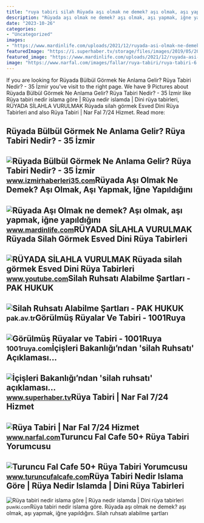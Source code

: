 ```yaml
---
title: "ruya tabiri silah Rüyada aşı olmak ne demek? aşı olmak, aşı yapmak, iğne yapıldığını"
description: "Rüyada aşı olmak ne demek? aşı olmak, aşı yapmak, iğne yapıldığını"
date: "2023-10-26"
categories:
- "Uncategorized"
images:
- "https://www.mardinlife.com/uploads/2021/12/ruyada-asi-olmak-ne-demek-asi-olmak-asi-yapmak-igne-yapildigini-gormek-ruya-tabiri-nedir-108684.png?234234.234234"
featuredImage: "https://i.superhaber.tv/storage/files/images/2019/05/20/silah-ruhsati-0Qdp_cover.jpg"
featured_image: "https://www.mardinlife.com/uploads/2021/12/ruyada-asi-olmak-ne-demek-asi-olmak-asi-yapmak-igne-yapildigini-gormek-ruya-tabiri-nedir-108684.png?234234.234234"
image: "https://www.narfal.com/images/fallar/ruya-tabiri/ruya-tabiri-6.jpg"
---
```


If you are looking for Rüyada Bülbül Görmek Ne Anlama Gelir? Rüya Tabiri Nedir? - 35 İzmir you've visit to the right page. We have 9 Pictures about Rüyada Bülbül Görmek Ne Anlama Gelir? Rüya Tabiri Nedir? - 35 İzmir like Rüya tabiri nedir islama göre | Rüya nedir islamda | Dini rüya tabirleri, RÜYADA SİLAHLA VURULMAK Rüyada silah görmek Esved Dini Rüya Tabirleri and also Rüya Tabiri | Nar Fal 7/24 Hizmet. Read more:

Rüyada Bülbül Görmek Ne Anlama Gelir? Rüya Tabiri Nedir? - 35 İzmir
-------------------------------------------------------------------

 ![Rüyada Bülbül Görmek Ne Anlama Gelir? Rüya Tabiri Nedir? - 35 İzmir](https://www.izmirhaberleri35.com/wp-content/uploads/2021/09/ruyada-bulbul-gormek-ne-anlama-gelir-ruya-tabiri-nedir-660x330.jpg) <small>www.izmirhaberleri35.com</small>Rüyada Aşı Olmak Ne Demek? Aşı Olmak, Aşı Yapmak, Iğne Yapıldığını
------------------------------------------------------------------

 ![Rüyada Aşı Olmak ne demek? Aşı olmak, aşı yapmak, iğne yapıldığını](https://www.mardinlife.com/uploads/2021/12/ruyada-asi-olmak-ne-demek-asi-olmak-asi-yapmak-igne-yapildigini-gormek-ruya-tabiri-nedir-108684.png?234234.234234) <small>www.mardinlife.com</small>RÜYADA SİLAHLA VURULMAK Rüyada Silah Görmek Esved Dini Rüya Tabirleri
---------------------------------------------------------------------

 ![RÜYADA SİLAHLA VURULMAK Rüyada silah görmek Esved Dini Rüya Tabirleri](https://i.ytimg.com/vi/kicTc2eolXI/maxresdefault.jpg) <small>www.youtube.com</small>Silah Ruhsatı Alabilme Şartları - PAK HUKUK
-------------------------------------------

 ![Silah Ruhsatı Alabilme Şartları - PAK HUKUK](https://pak.av.tr/wp-content/uploads/2021/10/silah-ruhsati-1024x640.png) <small>pak.av.tr</small>Görülmüş Rüyalar Ve Tabiri - 1001Ruya
-------------------------------------

 ![Görülmüş Rüyalar ve Tabiri - 1001Ruya](https://1001ruya.com/wp-content/uploads/gorulmus-ruya-ve-anlamlari.jpg) <small>1001ruya.com</small>İçişleri Bakanlığı’ndan 'silah Ruhsatı' Açıklaması...
-----------------------------------------------------

 ![İçişleri Bakanlığı’ndan 'silah ruhsatı' açıklaması...](https://i.superhaber.tv/storage/files/images/2019/05/20/silah-ruhsati-0Qdp_cover.jpg) <small>www.superhaber.tv</small>Rüya Tabiri | Nar Fal 7/24 Hizmet
---------------------------------

 ![Rüya Tabiri | Nar Fal 7/24 Hizmet](https://www.narfal.com/images/fallar/ruya-tabiri/ruya-tabiri-6.jpg) <small>www.narfal.com</small>Turuncu Fal Cafe 50+ Rüya Tabiri Yorumcusu
------------------------------------------

 ![Turuncu Fal Cafe 50+ Rüya Tabiri Yorumcusu](https://www.turuncufalcafe.com/wp-content/uploads/2021/04/ruya-tabiri-4-768x509.jpg) <small>www.turuncufalcafe.com</small>Rüya Tabiri Nedir Islama Göre | Rüya Nedir Islamda | Dini Rüya Tabirleri
------------------------------------------------------------------------

 ![Rüya tabiri nedir islama göre | Rüya nedir islamda | Dini rüya tabirleri](https://puwiki.com/wp-content/uploads/2018/10/ruya-tabiri-nedir-islama-gore.jpg) <small>puwiki.com</small>Rüya tabiri nedir islama göre. Rüyada aşı olmak ne demek? aşı olmak, aşı yapmak, iğne yapıldığını. Silah ruhsatı alabilme şartları
